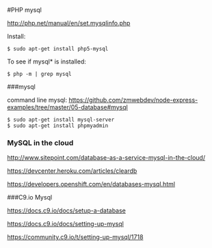 #PHP mysql

http://php.net/manual/en/set.mysqlinfo.php

Install:
```
$ sudo apt-get install php5-mysql
```
To see if mysql* is installed:
```
$ php -m | grep mysql
```

###mysql

command line mysql: https://github.com/zmwebdev/node-express-examples/tree/master/05-database#mysql

```
$ sudo apt-get install mysql-server
$ sudo apt-get install phpmyadmin
```
### MySQL in the cloud

http://www.sitepoint.com/database-as-a-service-mysql-in-the-cloud/

https://devcenter.heroku.com/articles/cleardb

https://developers.openshift.com/en/databases-mysql.html

###C9.io Mysql

https://docs.c9.io/docs/setup-a-database

https://docs.c9.io/docs/setting-up-mysql

https://community.c9.io/t/setting-up-mysql/1718
